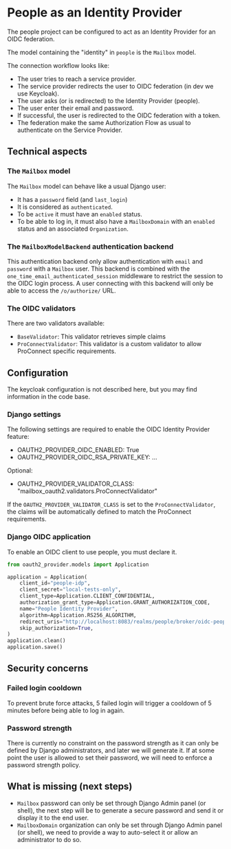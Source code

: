 # People as an Identity Provider

The people project can be configured to act as an Identity Provider for an OIDC federation.

The model containing the "identity" in `people` is the `Mailbox` model.

The connection workflow looks like:

 - The user tries to reach a service provider.
 - The service provider redirects the user to OIDC federation (in dev we use Keycloak).
 - The user asks (or is redirected) to the Identity Provider (people).
 - The user enter their email and password.
 - If successful, the user is redirected to the OIDC federation with a token.
 - The federation make the same Authorization Flow as usual to authenticate on the Service Provider.


## Technical aspects

### The `Mailbox` model

The `Mailbox` model can behave like a usual Django user:

 - It has a `password` field (and `last_login`)
 - It is considered as `authenticated`.
 - To be `active` it must have an `enabled` status.
 - To be able to log in, it must also have a `MailboxDomain` with an `enabled` status and an associated `Organization`.

### The `MailboxModelBackend` authentication backend

This authentication backend only allow authentication with `email` and `password` with a `Mailbox` user.
This backend is combined with the `one_time_email_authenticated_session` middleware to restrict
the session to the OIDC login process.
A user connecting with this backend will only be able to access the `/o/authorize/` URL.

### The OIDC validators

There are two validators available:

 - `BaseValidator`: This validator retrieves simple claims
 - `ProConnectValidator`: This validator is a custom validator to allow ProConnect specific requirements.


## Configuration

The keycloak configuration is not described here, but you may find information in the code base.

### Django settings

The following settings are required to enable the OIDC Identity Provider feature:

 - OAUTH2_PROVIDER_OIDC_ENABLED: True
 - OAUTH2_PROVIDER_OIDC_RSA_PRIVATE_KEY: ...

Optional:

 - OAUTH2_PROVIDER_VALIDATOR_CLASS: "mailbox_oauth2.validators.ProConnectValidator"

If the `OAUTH2_PROVIDER_VALIDATOR_CLASS` is set to the `ProConnectValidator`, the claims will be
automatically defined to match the ProConnect requirements.

### Django OIDC application

To enable an OIDC client to use people, you must declare it.

```python
from oauth2_provider.models import Application

application = Application(
    client_id="people-idp",
    client_secret="local-tests-only",
    client_type=Application.CLIENT_CONFIDENTIAL,
    authorization_grant_type=Application.GRANT_AUTHORIZATION_CODE,
    name="People Identity Provider",
    algorithm=Application.RS256_ALGORITHM,
    redirect_uris="http://localhost:8083/realms/people/broker/oidc-people-local/endpoint",
    skip_authorization=True,
)
application.clean()
application.save()
```

## Security concerns

### Failed login cooldown

To prevent brute force attacks, 5 failed login will trigger a cooldown of 5 minutes before being able to log in again.

### Password strength

There is currently no constraint on the password strength as it can only be defined by Django administrators,
and later we will generate it.
If at some point the user is allowed to set their password, we will need to enforce a password strength policy.


## What is missing (next steps)

- `Mailbox` password can only be set through Django Admin panel (or shell), the next step will be to generate 
  a secure password and send it or display it to the end user.
- `MailboxDomain` organization can only be set through Django Admin panel (or shell), we need to provide a
  way to auto-select it or allow an administrator to do so.
